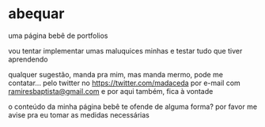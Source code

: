 # abequar
uma página bebê de portfolios

vou tentar implementar umas maluquices minhas e testar tudo que tiver aprendendo

qualquer sugestão, manda pra mim, mas manda mermo, pode me contatar...
pelo twitter no https://twitter.com/madaceda
por e-mail com ramiresbaptista@gmail.com
e por aqui também, fica à vontade

o conteúdo da minha página bebê te ofende de alguma forma? por favor me avise pra eu tomar as medidas necessárias
